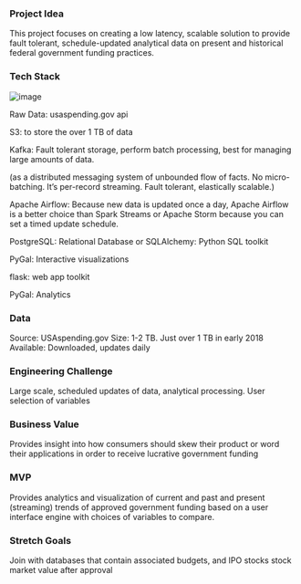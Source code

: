 ### Project Idea
This project focuses on creating a low latency, scalable solution to provide fault tolerant, schedule-updated analytical data on present and historical federal government funding practices.

###  Tech Stack

![image](workflow.dia)

Raw Data: usaspending.gov api

S3: to store the over 1 TB of data

Kafka: Fault tolerant storage, perform batch processing, best for managing large amounts of data.

 (as a distributed messaging system of unbounded flow of facts. No micro-batching. It’s per-record streaming. Fault tolerant, elastically scalable.)

Apache Airflow: Because new data is updated once a day, Apache Airflow is a better choice than Spark Streams or Apache Storm because you can set a timed update schedule.

PostgreSQL: Relational Database
or
SQLAlchemy: Python SQL toolkit

PyGal: Interactive visualizations

flask: web app toolkit



PyGal: Analytics

### Data
Source: USAspending.gov
Size: 1-2 TB. Just over 1 TB in early 2018
Available: Downloaded, updates daily

### Engineering Challenge

Large scale, scheduled updates of data, analytical processing.
User selection of variables

### Business  Value
Provides insight into how consumers should skew their product or word their applications in order to receive lucrative government funding

### MVP
Provides analytics and visualization of current and past and present (streaming) trends of approved government funding based on a user interface engine with choices of variables to compare.

### Stretch Goals
Join with databases that contain associated budgets, and IPO stocks stock market value after approval
